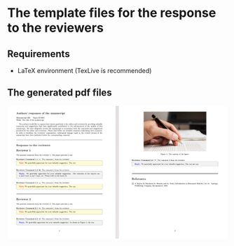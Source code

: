 # The template files for the response to the reviewers

## Requirements

- LaTeX environment (TexLive is recommended)



## The generated pdf files

![](pic/demo.png)